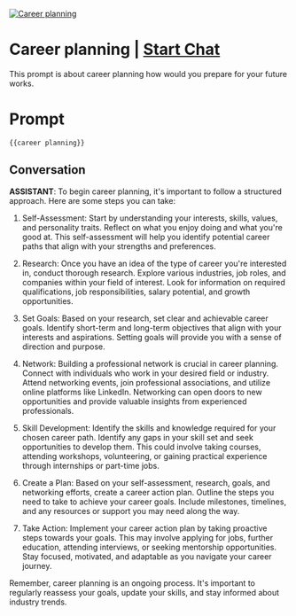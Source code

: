 
[![Career planning](https://flow-prompt-covers.s3.us-west-1.amazonaws.com/icon/abstract/abs_3.png)](https://gptcall.net/chat.html?data=%7B%22contact%22%3A%7B%22id%22%3A%221MkESylzQ5bC76qSuEhv3%22%2C%22flow%22%3Atrue%7D%7D)
# Career planning | [Start Chat](https://gptcall.net/chat.html?data=%7B%22contact%22%3A%7B%22id%22%3A%221MkESylzQ5bC76qSuEhv3%22%2C%22flow%22%3Atrue%7D%7D)
This prompt is about career planning how would you prepare for your future works.

# Prompt

```
{{career planning}}
```

## Conversation

**ASSISTANT**: To begin career planning, it's important to follow a structured approach. Here are some steps you can take:



1. Self-Assessment: Start by understanding your interests, skills, values, and personality traits. Reflect on what you enjoy doing and what you're good at. This self-assessment will help you identify potential career paths that align with your strengths and preferences.



2. Research: Once you have an idea of the type of career you're interested in, conduct thorough research. Explore various industries, job roles, and companies within your field of interest. Look for information on required qualifications, job responsibilities, salary potential, and growth opportunities.



3. Set Goals: Based on your research, set clear and achievable career goals. Identify short-term and long-term objectives that align with your interests and aspirations. Setting goals will provide you with a sense of direction and purpose.



4. Network: Building a professional network is crucial in career planning. Connect with individuals who work in your desired field or industry. Attend networking events, join professional associations, and utilize online platforms like LinkedIn. Networking can open doors to new opportunities and provide valuable insights from experienced professionals.



5. Skill Development: Identify the skills and knowledge required for your chosen career path. Identify any gaps in your skill set and seek opportunities to develop them. This could involve taking courses, attending workshops, volunteering, or gaining practical experience through internships or part-time jobs.



6. Create a Plan: Based on your self-assessment, research, goals, and networking efforts, create a career action plan. Outline the steps you need to take to achieve your career goals. Include milestones, timelines, and any resources or support you may need along the way.



7. Take Action: Implement your career action plan by taking proactive steps towards your goals. This may involve applying for jobs, further education, attending interviews, or seeking mentorship opportunities. Stay focused, motivated, and adaptable as you navigate your career journey.



Remember, career planning is an ongoing process. It's important to regularly reassess your goals, update your skills, and stay informed about industry trends.


